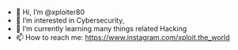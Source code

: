 - 👋 Hi, I’m @xploiter80
- 👀 I’m interested in Cybersecurity, 
- 🌱 I’m currently learning many things related Hacking
- 📫 How to reach me: https://www.instagram.com/xploit.the_world

<!---
xploiter80/xploiter80 is a ✨ special ✨ repository because its `README.md` (this file) appears on your GitHub profile.
You can click the Preview link to take a look at your changes.
--->
